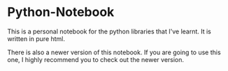 # Python-Notebook

This is a personal notebook for the python libraries that I've learnt.
It is written in pure html.

There is also a newer  version of this notebook. If you are going to use this one, I highly recommend you to check out the newer version.
